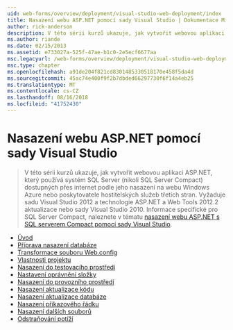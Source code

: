 ```yaml
---
uid: web-forms/overview/deployment/visual-studio-web-deployment/index
title: Nasazení webu ASP.NET pomocí sady Visual Studio | Dokumentace Microsoftu
author: rick-anderson
description: V této sérii kurzů ukazuje, jak vytvořit webovou aplikaci ASP.NET, který používá systém SQL Server (nikoli SQL Server Compact) dostupných přes internet nasazením t...
ms.author: riande
ms.date: 02/15/2013
ms.assetid: e733027a-525f-47ae-b1c0-2e5ecf6677aa
msc.legacyurl: /web-forms/overview/deployment/visual-studio-web-deployment
msc.type: chapter
ms.openlocfilehash: a91de204f821cd8301485330518170e458f5da4d
ms.sourcegitcommit: 45ac74e400f9f2b7dbded66297730f6f14a4eb25
ms.translationtype: MT
ms.contentlocale: cs-CZ
ms.lasthandoff: 08/16/2018
ms.locfileid: "41752430"
---
```

<a name="aspnet-web-deployment-using-visual-studio"></a>Nasazení webu ASP.NET pomocí sady Visual Studio
====================
> V této sérii kurzů ukazuje, jak vytvořit webovou aplikaci ASP.NET, který používá systém SQL Server (nikoli SQL Server Compact) dostupných přes internet podle jeho nasazení na webu Windows Azure nebo poskytovatele hostitelských služeb třetích stran. Vyžaduje sadu Visual Studio 2012 a technologie ASP.NET a Web Tools 2012.2 aktualizace nebo sady Visual Studio 2010. Informace specifické pro SQL Server Compact, naleznete v tématu [nasazení webu ASP.NET s SQL serverem Compact pomocí sady Visual Studio](../../older-versions-getting-started/deployment-to-a-hosting-provider/deployment-to-a-hosting-provider-introduction-1-of-12.md).


- [Úvod](introduction.md)
- [Příprava nasazení databáze](preparing-databases.md)
- [Transformace souboru Web.config](web-config-transformations.md)
- [Vlastnosti projektu](project-properties.md)
- [Nasazení do testovacího prostředí](deploying-to-iis.md)
- [Nastavení oprávnění složky](setting-folder-permissions.md)
- [Nasazení do provozního prostředí](deploying-to-production.md)
- [Nasazení aktualizace kódu](deploying-a-code-update.md)
- [Nasazení aktualizace databáze](deploying-a-database-update.md)
- [Nasazení příkazového řádku](command-line-deployment.md)
- [Nasazení dalších souborů](deploying-extra-files.md)
- [Odstraňování potíží](troubleshooting.md)
